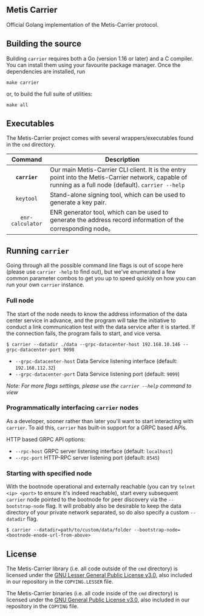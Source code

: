 ## Metis Carrier

Official Golang implementation of the Metis-Carrier protocol.

## Building the source

Building `carrier` requires both a Go (version 1.16 or later) and a C compiler. You can install
them using your favourite package manager. Once the dependencies are installed, run

```shell
make carrier
```

or, to build the full suite of utilities:

```shell
make all
```

## Executables

The Metis-Carrier project comes with several wrappers/executables found in the `cmd` directory.

|    Command    | Description                                                                                                                                                                                                                                                                                                                                                                                                                                                                                                                                          |
| :-----------: | ---------------------------------------------------------------------------------------------------------------------------------------------------------------------------------------------------------------------------------------------------------------------------------------------------------------------------------------------------------------------------------------------------------------------------------------------------------------------------------------------------------------------------------------------------- |
|  **`carrier`**   | Our main Metis-Carrier CLI client. It is the entry point into the Metis-Carrier network, capable of running as a full node (default). `carrier --help` |
|   `keytool`    | Stand-alone signing tool, which can be used to generate a key pair.  |
|  `enr-calculator`   | ENR generator tool, which can be used to generate the address record information of the corresponding node。 |                                                                                                                                                                                                                                                                 |

## Running `carrier`

Going through all the possible command line flags is out of scope here (please use `carrier -help` to find out),
but we've enumerated a few common parameter combos to get you up to speed quickly
on how you can run your own `carrier` instance.

### Full node

The start of the node needs to know the address information of the data center service in advance, and the program will take the initiative to conduct 
a link communication test with the data service after it is started. If the connection fails, the program fails to start, and vice versa.

```shell
$ carrier --datadir ./data --grpc-datacenter-host 192.168.10.146 --grpc-datacenter-port 9098
```

* `--grpc-datacenter-host` Data Service listening interface (default: `192.168.112.32`)
* `--grpc-datacenter-port` Data Service listening port (default: `9099`)

*Note: For more flags settings, please use the `carrier --help` command to view*


### Programmatically interfacing `carrier` nodes

As a developer, sooner rather than later you'll want to start interacting with `carrier`. To aid
this, `carrier` has built-in support for a GRPC based APIs.

HTTP based GRPC API options:

* `--rpc-host` GRPC server listening interface (default: `localhost`)
* `--rpc-port` HTTP-RPC server listening port (default: `8545`)


### Starting with specified node

With the bootnode operational and externally reachable (you can try
`telnet <ip> <port>` to ensure it's indeed reachable), start every subsequent `carrier`
node pointed to the bootnode for peer discovery via the `--bootstrap-node` flag. It will
probably also be desirable to keep the data directory of your private network separated, so
do also specify a custom `--datadir` flag.

```shell
$ carrier --datadir=path/to/custom/data/folder --bootstrap-node=<bootnode-enode-url-from-above>
```

## License

The Metis-Carrier library (i.e. all code outside of the `cmd` directory) is licensed under the
[GNU Lesser General Public License v3.0](https://www.gnu.org/licenses/lgpl-3.0.en.html),
also included in our repository in the `COPYING.LESSER` file.

The Metis-Carrier binaries (i.e. all code inside of the `cmd` directory) is licensed under the
[GNU General Public License v3.0](https://www.gnu.org/licenses/gpl-3.0.en.html), also
included in our repository in the `COPYING` file.
